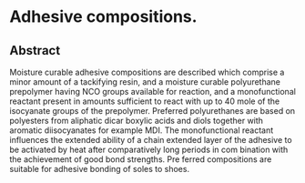 # Adhesive compositions.

## Abstract
Moisture curable adhesive compositions are described which comprise a minor amount of a tackifying resin, and a moisture curable polyurethane prepolymer having NCO groups available for reaction, and a monofunctional reactant present in amounts sufficient to react with up to 40 mole of the isocyanate groups of the prepolymer. Preferred polyurethanes are based on polyesters from aliphatic dicar boxylic acids and diols together with aromatic diisocyanates for example MDI. The monofunctional reactant influences the extended ability of a chain extended layer of the adhesive to be activated by heat after comparatively long periods in com bination with the achievement of good bond strengths. Pre ferred compositions are suitable for adhesive bonding of soles to shoes.